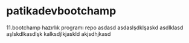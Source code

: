 # patikadevbootchamp
11.bootchamp hazırlık programı repo
asdasd asdaslşdklşaskd asdlklasd aşlskdlkasdlşk kalksdjlkjaskld akjsdhjkasd
